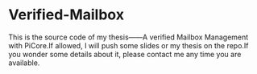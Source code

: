 # Verified-Mailbox

This is the source code of my thesis——A verified Mailbox Management with PiCore.If allowed, I will push some slides or my thesis on the repo.If you wonder some details about it, please contact me any time you are available.
